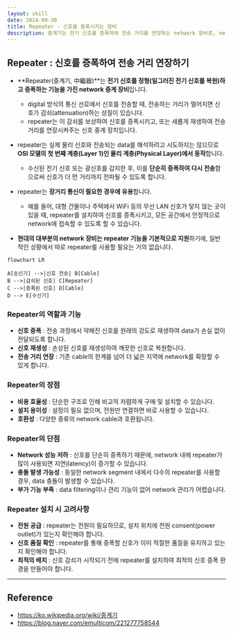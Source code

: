 ```yaml
---
layout: skill
date: 2024-09-30
title: Repeater - 신호를 증폭시키는 장비
description: 중계기는 전기 신호를 증폭하여 전송 거리를 연장하는 network 장비로, network의 성능을 유지하는 데 중요한 역할을 합니다.
---
```



## Repeater : 신호를 증폭하여 전송 거리 연장하기

- **Repeater(중계기, 中繼器)**는 **전기 신호를 정형(일그러진 전기 신호를 복원)하고 증폭하는 기능을 가진 network 중계 장비**입니다.
    - digital 방식의 통신 선로에서 신호를 전송할 때, 전송하는 거리가 멀어지면 신호가 감쇠(attenuation)하는 성질이 있습니다.
    - repeater는 이 감쇠를 보상하여 신호를 증폭시키고, 또는 새롭게 재생하여 전송 거리를 연장시켜주는 신호 중계 장치입니다.

- repeater는 실제 물리 신호와 전송되는 data를 해석하려고 시도하지는 않으므로 **OSI 모델의 첫 번째 계층(Layer 1)인 물리 계층(Physical Layer)에서 동작**합니다.
    - 수신된 전기 신호 또는 광신호를 감지한 후, 이를 **단순히 증폭하여 다시 전송**함으로써 신호가 더 먼 거리까지 전파될 수 있도록 합니다.

- repeater는 **장거리 통신이 필요한 경우에 유용**합니다.
    - 예를 들어, 대형 건물이나 주택에서 WiFi 등의 무선 LAN 신호가 닿지 않는 곳이 있을 때, repeater를 설치하여 신호를 증폭시키고, 모든 공간에서 안정적으로 network에 접속할 수 있도록 할 수 있습니다.

- **현대의 대부분의 network 장비는 repeater 기능을 기본적으로 지원**하기에, 일반적인 상황에서 따로 repeater를 사용할 필요는 거의 없습니다.

```mermaid
flowchart LR

A[송신기] -->|신호 전송| B[Cable]
B -->|감쇠된 신호| C[Repeater]
C -->|증폭된 신호| D[Cable]
D --> E[수신기]
```


### Repeater의 역할과 기능

- **신호 증폭** : 전송 과정에서 약해진 신호를 원래의 강도로 재생하여 data가 손실 없이 전달되도록 합니다.
- **신호 재생성** : 손상된 신호를 재생성하여 깨끗한 신호로 복원합니다.
- **전송 거리 연장** : 기존 cable의 한계를 넘어 더 넓은 지역에 network를 확장할 수 있게 합니다.


### Repeater의 장점

- **비용 효율성** : 단순한 구조로 인해 비교적 저렴하게 구매 및 설치할 수 있습니다.
- **설치 용이성** : 설정이 필요 없으며, 전원만 연결하면 바로 사용할 수 있습니다.
- **호환성** : 다양한 종류의 network cable과 호환됩니다.


### Repeater의 단점

- **Network 성능 저하** : 신호를 단순히 증폭하기 때문에, network 내에 repeater가 많이 사용되면 지연(latency)이 증가할 수 있습니다.
- **충돌 발생 가능성** : 동일한 network segment 내에서 다수의 repeater를 사용할 경우, data 충돌이 발생할 수 있습니다.
- **부가 기능 부족** : data filtering이나 관리 기능이 없어 network 관리가 어렵습니다.


### Repeater 설치 시 고려사항

- **전원 공급** : repeater는 전원이 필요하므로, 설치 위치에 전원 consent(power outlet)가 있는지 확인해야 합니다.
- **신호 품질 확인** : repeater를 통해 증폭할 신호가 이미 적절한 품질을 유지하고 있는지 확인해야 합니다.
- **최적의 배치** : 신호 감쇠가 시작되기 전에 repeater를 설치하여 최적의 신호 증폭 환경을 만들어야 합니다.


---


## Reference

- <https://ko.wikipedia.org/wiki/중계기>
- <https://blog.naver.com/emulticom/221277758544>
